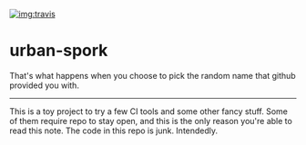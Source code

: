 [![img:travis]][travis]


# urban-spork
That's what happens when you choose to pick the random name that github provided you with.

---

This is a toy project to try a few CI tools and some other fancy stuff.
Some of them require repo to stay open, and this is the only reason you're able to read this note.
The code in this repo is junk. Intendedly.


[travis]: https://travis-ci.org/NatiAris/urban-spork
[img:travis]: https://api.travis-ci.org/NatiAris/urban-spork.svg
